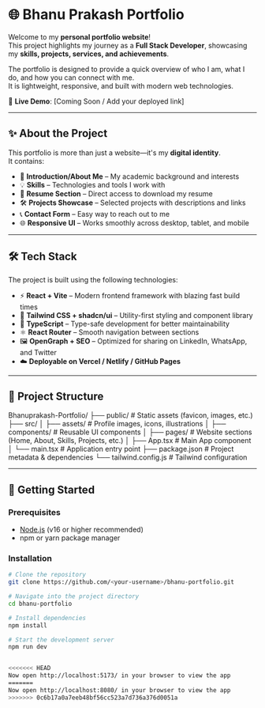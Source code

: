# 🌐 Bhanu Prakash Portfolio

Welcome to my **personal portfolio website**!  
This project highlights my journey as a **Full Stack Developer**, showcasing my **skills, projects, services, and achievements**.  

The portfolio is designed to provide a quick overview of who I am, what I do, and how you can connect with me.  
It is lightweight, responsive, and built with modern web technologies.

🔗 **Live Demo**: [Coming Soon / Add your deployed link]

---

## ✨ About the Project

This portfolio is more than just a website—it's my **digital identity**.  
It contains:  
- 👋 **Introduction/About Me** – My academic background and interests  
- 💡 **Skills** – Technologies and tools I work with  
- 📄 **Resume Section** – Direct access to download my resume  
- 🛠️ **Projects Showcase** – Selected projects with descriptions and links  
- 📞 **Contact Form** – Easy way to reach out to me  
- 🌐 **Responsive UI** – Works smoothly across desktop, tablet, and mobile  

---

## 🛠️ Tech Stack

The project is built using the following technologies:

- ⚡ **React + Vite** – Modern frontend framework with blazing fast build times  
- 🎨 **Tailwind CSS + shadcn/ui** – Utility-first styling and component library  
- 🔷 **TypeScript** – Type-safe development for better maintainability  
- ⚛️ **React Router** – Smooth navigation between sections  
- 🖼️ **OpenGraph + SEO** – Optimized for sharing on LinkedIn, WhatsApp, and Twitter  
- ☁️ **Deployable on Vercel / Netlify / GitHub Pages**  

---

## 📂 Project Structure

Bhanuprakash-Portfolio/
├── public/ # Static assets (favicon, images, etc.)
├── src/
│ ├── assets/ # Profile images, icons, illustrations
│ ├── components/ # Reusable UI components
│ ├── pages/ # Website sections (Home, About, Skills, Projects, etc.)
│ ├── App.tsx # Main App component
│ └── main.tsx # Application entry point
├── package.json # Project metadata & dependencies
└── tailwind.config.js # Tailwind configuration


---

## 🚀 Getting Started

### Prerequisites
- [Node.js](https://nodejs.org/) (v16 or higher recommended)  
- npm or yarn package manager  

### Installation
```bash
# Clone the repository
git clone https://github.com/<your-username>/bhanu-portfolio.git

# Navigate into the project directory
cd bhanu-portfolio

# Install dependencies
npm install

# Start the development server
npm run dev


<<<<<<< HEAD
Now open http://localhost:5173/ in your browser to view the app
=======
Now open http://localhost:8080/ in your browser to view the app
>>>>>>> 0c6b17a0a7eeb48bf56cc523a7d736a376d0051a
